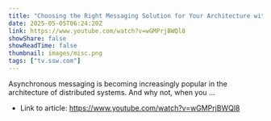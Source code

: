 ```yaml
---
title: "Choosing the Right Messaging Solution for Your Architecture with Poornima Nayar"
date: 2025-05-05T06:24:20Z
link: https://www.youtube.com/watch?v=wGMPrjBWQl8
showShare: false
showReadTime: false
thumbnail: images/misc.png
tags: ["tv.ssw.com"]
---
```

Asynchronous messaging is becoming increasingly popular in the architecture of distributed systems. And why not, when you ...

- Link to article: https://www.youtube.com/watch?v=wGMPrjBWQl8